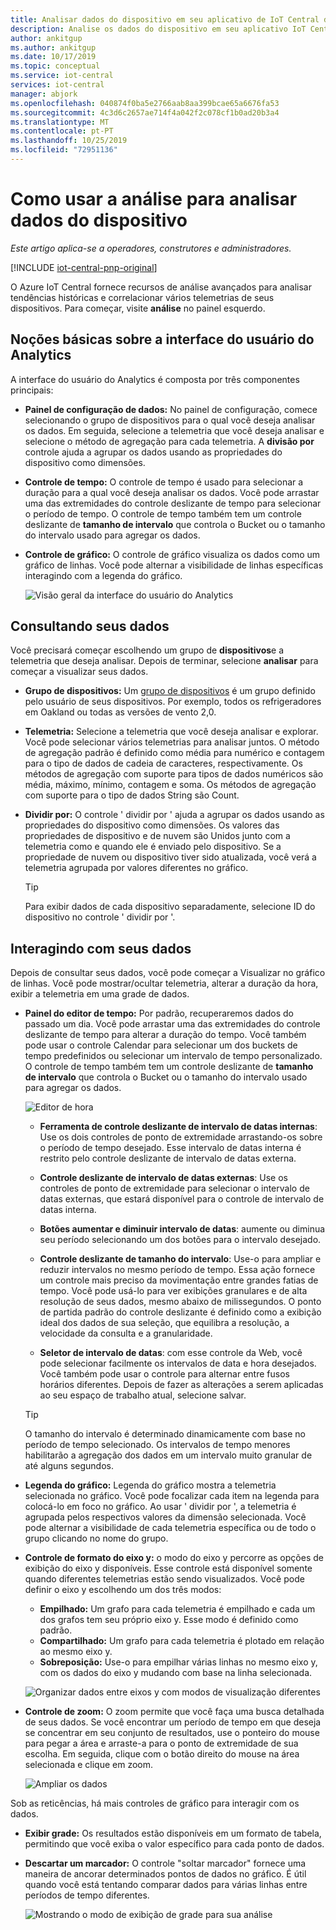 ```yaml
---
title: Analisar dados do dispositivo em seu aplicativo de IoT Central do Azure | Microsoft Docs
description: Analise os dados do dispositivo em seu aplicativo IoT Central do Azure.
author: ankitgup
ms.author: ankitgup
ms.date: 10/17/2019
ms.topic: conceptual
ms.service: iot-central
services: iot-central
manager: abjork
ms.openlocfilehash: 040874f0ba5e2766aab8aa399bcae65a6676fa53
ms.sourcegitcommit: 4c3d6c2657ae714f4a042f2c078cf1b0ad20b3a4
ms.translationtype: MT
ms.contentlocale: pt-PT
ms.lasthandoff: 10/25/2019
ms.locfileid: "72951136"
---
```

# <a name="how-to-use-analytics-to-analyze-device-data"></a>Como usar a análise para analisar dados do dispositivo

*Este artigo aplica-se a operadores, construtores e administradores.*

[!INCLUDE [iot-central-pnp-original](../../../includes/iot-central-pnp-original-note.md)]

O Azure IoT Central fornece recursos de análise avançados para analisar tendências históricas e correlacionar vários telemetrias de seus dispositivos. Para começar, visite **análise** no painel esquerdo.

## <a name="understanding-the-analytics-ui"></a>Noções básicas sobre a interface do usuário do Analytics
A interface do usuário do Analytics é composta por três componentes principais:
- **Painel de configuração de dados:** No painel de configuração, comece selecionando o grupo de dispositivos para o qual você deseja analisar os dados. Em seguida, selecione a telemetria que você deseja analisar e selecione o método de agregação para cada telemetria. A **divisão por** controle ajuda a agrupar os dados usando as propriedades do dispositivo como dimensões.

- **Controle de tempo:** O controle de tempo é usado para selecionar a duração para a qual você deseja analisar os dados. Você pode arrastar uma das extremidades do controle deslizante de tempo para selecionar o período de tempo. O controle de tempo também tem um controle deslizante de **tamanho de intervalo** que controla o Bucket ou o tamanho do intervalo usado para agregar os dados. 

- **Controle de gráfico:** O controle de gráfico visualiza os dados como um gráfico de linhas. Você pode alternar a visibilidade de linhas específicas interagindo com a legenda do gráfico. 


  ![Visão geral da interface do usuário do Analytics](media/howto-create-analytics-pnp/analyticsui.png)


## <a name="querying-your-data"></a>Consultando seus dados

Você precisará começar escolhendo um grupo de **dispositivos**e a telemetria que deseja analisar. Depois de terminar, selecione **analisar** para começar a visualizar seus dados.

- **Grupo de dispositivos:** Um [grupo de dispositivos](howto-use-device-groups-pnp.md) é um grupo definido pelo usuário de seus dispositivos. Por exemplo, todos os refrigeradores em Oakland ou todas as versões de vento 2,0.

- **Telemetria:** Selecione a telemetria que você deseja analisar e explorar. Você pode selecionar vários telemetrias para analisar juntos. O método de agregação padrão é definido como média para numérico e contagem para o tipo de dados de cadeia de caracteres, respectivamente. Os métodos de agregação com suporte para tipos de dados numéricos são média, máximo, mínimo, contagem e soma.  Os métodos de agregação com suporte para o tipo de dados String são Count.

- **Dividir por:** O controle ' dividir por ' ajuda a agrupar os dados usando as propriedades do dispositivo como dimensões. Os valores das propriedades de dispositivo e de nuvem são Unidos junto com a telemetria como e quando ele é enviado pelo dispositivo. Se a propriedade de nuvem ou dispositivo tiver sido atualizada, você verá a telemetria agrupada por valores diferentes no gráfico.

    > [!TIP]
    > Para exibir dados de cada dispositivo separadamente, selecione ID do dispositivo no controle ' dividir por '.

## <a name="interacting-with-your-data"></a>Interagindo com seus dados

Depois de consultar seus dados, você pode começar a Visualizar no gráfico de linhas. Você pode mostrar/ocultar telemetria, alterar a duração da hora, exibir a telemetria em uma grade de dados.

- **Painel do editor de tempo:** Por padrão, recuperaremos dados do passado um dia. Você pode arrastar uma das extremidades do controle deslizante de tempo para alterar a duração do tempo. Você também pode usar o controle Calendar para selecionar um dos buckets de tempo predefinidos ou selecionar um intervalo de tempo personalizado. O controle de tempo também tem um controle deslizante de **tamanho de intervalo** que controla o Bucket ou o tamanho do intervalo usado para agregar os dados.

    ![Editor de hora](media/howto-create-analytics-pnp/timeeditorpanel.png)

    - **Ferramenta de controle deslizante de intervalo de datas internas**: Use os dois controles de ponto de extremidade arrastando-os sobre o período de tempo desejado. Esse intervalo de datas interna é restrito pelo controle deslizante de intervalo de datas externa.
    
   
    - **Controle deslizante de intervalo de datas externas**: Use os controles de ponto de extremidade para selecionar o intervalo de datas externas, que estará disponível para o controle de intervalo de datas interna.

    - **Botões aumentar e diminuir intervalo de datas**: aumente ou diminua seu período selecionando um dos botões para o intervalo desejado.

    - **Controle deslizante de tamanho do intervalo**: Use-o para ampliar e reduzir intervalos no mesmo período de tempo. Essa ação fornece um controle mais preciso da movimentação entre grandes fatias de tempo. Você pode usá-lo para ver exibições granulares e de alta resolução de seus dados, mesmo abaixo de milissegundos. O ponto de partida padrão do controle deslizante é definido como a exibição ideal dos dados de sua seleção, que equilibra a resolução, a velocidade da consulta e a granularidade.
    
    - **Seletor de intervalo de datas**: com esse controle da Web, você pode selecionar facilmente os intervalos de data e hora desejados. Você também pode usar o controle para alternar entre fusos horários diferentes. Depois de fazer as alterações a serem aplicadas ao seu espaço de trabalho atual, selecione salvar.

    > [!TIP]
    > O tamanho do intervalo é determinado dinamicamente com base no período de tempo selecionado. Os intervalos de tempo menores habilitarão a agregação dos dados em um intervalo muito granular de até alguns segundos.


- **Legenda do gráfico:** Legenda do gráfico mostra a telemetria selecionada no gráfico. Você pode focalizar cada item na legenda para colocá-lo em foco no gráfico. Ao usar ' dividir por ', a telemetria é agrupada pelos respectivos valores da dimensão selecionada. Você pode alternar a visibilidade de cada telemetria específica ou de todo o grupo clicando no nome do grupo.  


- **Controle de formato do eixo y:** o modo do eixo y percorre as opções de exibição do eixo y disponíveis. Esse controle está disponível somente quando diferentes telemetrias estão sendo visualizados. Você pode definir o eixo y escolhendo um dos três modos:

    - **Empilhado:** Um grafo para cada telemetria é empilhado e cada um dos grafos tem seu próprio eixo y. Esse modo é definido como padrão.
    - **Compartilhado:** Um grafo para cada telemetria é plotado em relação ao mesmo eixo y.
    - **Sobreposição:** Use-o para empilhar várias linhas no mesmo eixo y, com os dados do eixo y mudando com base na linha selecionada.

  ![Organizar dados entre eixos y com modos de visualização diferentes](media/howto-create-analytics-pnp/yaxiscontrol.png)

- **Controle de zoom:** O zoom permite que você faça uma busca detalhada de seus dados. Se você encontrar um período de tempo em que deseja se concentrar em seu conjunto de resultados, use o ponteiro do mouse para pegar a área e arraste-a para o ponto de extremidade de sua escolha. Em seguida, clique com o botão direito do mouse na área selecionada e clique em zoom.

  ![Ampliar os dados](media/howto-create-analytics-pnp/zoom.png)

Sob as reticências, há mais controles de gráfico para interagir com os dados.

- **Exibir grade:** Os resultados estão disponíveis em um formato de tabela, permitindo que você exiba o valor específico para cada ponto de dados.

- **Descartar um marcador:** O controle "soltar marcador" fornece uma maneira de ancorar determinados pontos de dados no gráfico. É útil quando você está tentando comparar dados para várias linhas entre períodos de tempo diferentes.

  ![Mostrando o modo de exibição de grade para sua análise](media/howto-create-analytics-pnp/additionalchartcontrols.png)